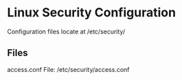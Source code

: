 # Linux Security Configuration

Configuration files locate at /etc/security/

## Files
access.conf    File: /etc/security/access.conf
